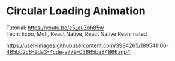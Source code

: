 # Circular Loading Animation

Tutorial: https://youtu.be/e5_auZoh85w<br>
Tech: Expo, Moti, React Native, React Native Reanimated

https://user-images.githubusercontent.com/3984265/189541106-465bb2c6-9da3-4cde-a779-03665ba84866.mp4
